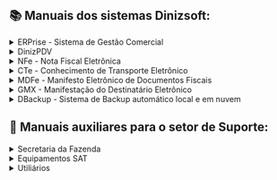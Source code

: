 
## :books: Manuais dos sistemas Dinizsoft:
<details>
<summary>ERPrise - Sistema de Gestão Comercial</summary>

- [Manual de abertura e fechamento de turnos-caixa](https://github.com/user-attachments/files/15906064/0001.v.1.0.0.Manual.de.abertura.e.fechamento.de.turno-caixa.do.sistema.ERPrise.pdf)
- [Manual para lançamentos de entradas e saídas no turno-caixa](https://github.com/user-attachments/files/15906068/0002.v.1.0.0.Manual.para.lancamentos.de.entradas.e.saidas.no.turno-caixa.do.sistema.ERPrise.pdf)
- [Manual de geração, importação de arquivos e envio de carga para Balança Toledo Prix através do software MGV](https://github.com/user-attachments/files/15973950/0009.v.1.0.0.Manual.de.geracao.importacao.de.arquivos.e.envio.de.carga.para.Balanca.Toledo.Prix.atraves.do.software.MGV.pdf)

- [Manuais em desenvolvimento]

</details>

<details>
<summary>DinizPDV</summary>
CFe SAT - Cupom Fiscal Eletrônico / NFCe - Nota Fiscal de Consumidor Eletrônico

- [Manual de configuração para emissão da NFC-e](https://github.com/user-attachments/files/15957613/0006.v.1.0.0.Manual.de.configuracao.para.emissao.da.NFCe.no.sistema.DinizPDV.pdf)

</details>

<details>
<summary>NFe - Nota Fiscal Eletrônica</summary>

- [Manuais em desenvolvimento]

</details>

<details>
<summary>CTe - Conhecimento de Transporte Eletrônico</summary>

- [Manuais em desenvolvimento]

</details>

<details>
<summary>MDFe - Manifesto Eletrônico de Documentos Fiscais</summary>

- [Manuais em desenvolvimento]

</details>

<details>
<summary>GMX - Manifestação do Destinatário Eletrônico</summary>

- [Manuais em desenvolvimento]

</details>

<details>
<summary>DBackup - Sistema de Backup automático local e em nuvem</summary>

- [Manual de instalação e configuração do sistema dBackup](https://github.com/user-attachments/files/15905251/0011.Manual.de.instalacao.e.configuracao.do.sistema.dBackup.pdf)

</details>

## :toolbox: Manuais auxiliares para o setor de Suporte:

<details>
<summary>Secretaria da Fazenda</summary>

- [Manual de credenciamento para emissão da NFC-e no estado de São Paulo](https://github.com/user-attachments/files/15920283/0007.v.1.0.0.Manual.de.credenciamento.para.emissao.da.NFC-e.no.estado.de.Sao.Paulo.pdf)
- [Manual de vinculação do equipamento SAT ao CNPJ do contribuinte do estado de São Paulo](https://github.com/user-attachments/files/16014529/0010.v.1.0.0.Manual.de.vinculacao.do.equipamento.SAT.ao.CNPJ.do.contribuinte.do.estado.de.Sao.Paulo.pdf)
- [Manuais em desenvolvimento]

</details>

<details>
<summary>Equipamentos SAT</summary>

- [Manual de instalação e ativação do equipamento SAT da fabricante Control iD](https://github.com/user-attachments/files/15919690/0004.v.1.0.0.Manual.de.instalacao.e.ativacao.do.equipamento.SAT.da.fabricante.Control.iD.pdf)
- [Manual de desativação do equipamento SAT da fabricante TANCA e JETWAY](https://github.com/user-attachments/files/15972842/0008.V.1.0.0.Manual.de.desativacao.do.equipamento.SAT.da.fabricante.TANCA.e.JETWAY.pdf)
- [Manuais em desenvolvimento]

</details>

<details>
<summary>Utiliários</summary>
    
- [Manual de instalação e configuração do sistema RustDesk](https://github.com/user-attachments/files/15905238/0012.Manual.de.instalacao.e.configuracao.do.sistema.RustDesk.pdf)

- [Manuais em desenvolvimento]

- [Manuais em desenvolvimento]

</details>

